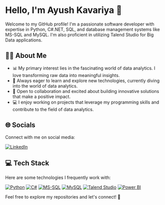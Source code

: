 # Hello, I'm Ayush Kavariya 👋

Welcome to my GitHub profile! I'm a passionate software developer with expertise in Python, C#.NET, SQL, and database management systems like MS-SQL and MySQL. I'm also proficient in utilizing Talend Studio for Big Data applications.

## 👨‍💻 About Me 

- 📊 My primary interest lies in the fascinating world of data analytics. I love transforming raw data into meaningful insights.
- 🌱 Always eager to learn and explore new technologies, currently diving into the world of data analytics.
- 🤝 Open to collaboration and excited about building innovative solutions that make a positive impact.
- 💻 I enjoy working on projects that leverage my programming skills and contribute to the field of data analytics.

## 🌐 Socials

Connect with me on social media:

[![LinkedIn](https://img.shields.io/badge/LinkedIn-blue?style=flat-square&logo=linkedin&logoColor=white)](https://www.linkedin.com/in/ayush-kavariya-678781225/)

## 💻 Tech Stack

Here are some technologies I frequently work with:

[![Python](https://img.shields.io/badge/Python-blue?style=flat-square&logo=python&logoColor=white)](https://www.python.org/)
[![C#](https://img.shields.io/badge/C%23-%23239120?style=flat-square&logo=c-sharp&logoColor=white)](https://docs.microsoft.com/en-us/dotnet/csharp/)
[![MS-SQL](https://img.shields.io/badge/MS--SQL-%23CC2927?style=flat-square&logo=microsoft-sql-server&logoColor=white)](https://www.microsoft.com/en-us/sql-server)
[![MySQL](https://img.shields.io/badge/MySQL-%234479A1?style=flat-square&logo=mysql&logoColor=white)](https://www.mysql.com/)
[![Talend Studio](https://img.shields.io/badge/Talend%20Studio-%23F64A25?style=flat-square&logo=talend&logoColor=white)](https://www.talend.com/)
[![Power BI](https://img.shields.io/badge/Power%20BI-%23F2C811?style=flat-square&logo=powerbi&logoColor=white)](https://powerbi.microsoft.com/)


Feel free to explore my repositories and let's connect! 🚀
